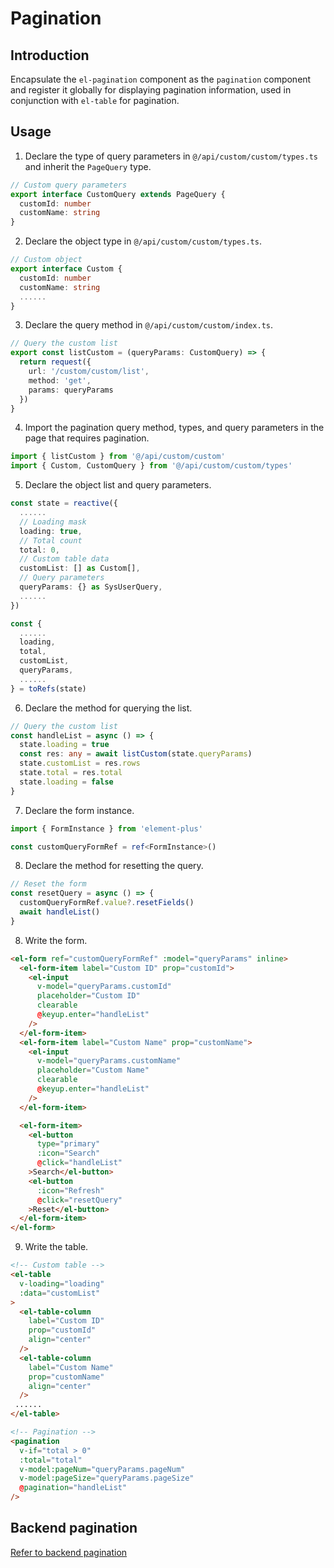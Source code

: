 # Pagination

## Introduction

Encapsulate the `el-pagination` component as the `pagination` component and register it globally for displaying pagination information, used in conjunction with `el-table` for pagination.

## Usage

1. Declare the type of query parameters in `@/api/custom/custom/types.ts` and inherit the `PageQuery` type.

```typescript
// Custom query parameters
export interface CustomQuery extends PageQuery {
  customId: number
  customName: string
}
```

2. Declare the object type in `@/api/custom/custom/types.ts`.

```typescript
// Custom object
export interface Custom {
  customId: number
  customName: string
  ......
}
```

3. Declare the query method in `@/api/custom/custom/index.ts`.

```typescript
// Query the custom list
export const listCustom = (queryParams: CustomQuery) => {
  return request({
    url: '/custom/custom/list',
    method: 'get',
    params: queryParams
  })
}
```

4. Import the pagination query method, types, and query parameters in the page that requires pagination.

```typescript
import { listCustom } from '@/api/custom/custom'
import { Custom, CustomQuery } from '@/api/custom/custom/types'
```

5. Declare the object list and query parameters.

```typescript
const state = reactive({
  ......
  // Loading mask
  loading: true,
  // Total count
  total: 0,
  // Custom table data
  customList: [] as Custom[],
  // Query parameters
  queryParams: {} as SysUserQuery,
  ......
})

const {
  ......
  loading,
  total,
  customList,
  queryParams,
  ......
} = toRefs(state)
```

6. Declare the method for querying the list.

```typescript
// Query the custom list
const handleList = async () => {
  state.loading = true
  const res: any = await listCustom(state.queryParams)
  state.customList = res.rows
  state.total = res.total
  state.loading = false
}
```

7. Declare the form instance.

```typescript
import { FormInstance } from 'element-plus'

const customQueryFormRef = ref<FormInstance>()
```

8. Declare the method for resetting the query.

```typescript
// Reset the form
const resetQuery = async () => {
  customQueryFormRef.value?.resetFields()
  await handleList()
}
```

8. Write the form.

```html
<el-form ref="customQueryFormRef" :model="queryParams" inline>
  <el-form-item label="Custom ID" prop="customId">
    <el-input
      v-model="queryParams.customId"
      placeholder="Custom ID"
      clearable
      @keyup.enter="handleList"
    />
  </el-form-item>
  <el-form-item label="Custom Name" prop="customName">
    <el-input
      v-model="queryParams.customName"
      placeholder="Custom Name"
      clearable
      @keyup.enter="handleList"
    />
  </el-form-item>

  <el-form-item>
    <el-button
      type="primary"
      :icon="Search"
      @click="handleList"
    >Search</el-button>
    <el-button
      :icon="Refresh"
      @click="resetQuery"
    >Reset</el-button>
  </el-form-item>
</el-form>
```

9. Write the table.

```html
<!-- Custom table -->
<el-table
  v-loading="loading"
  :data="customList"
>
  <el-table-column
    label="Custom ID"
    prop="customId"
    align="center"
  />
  <el-table-column
    label="Custom Name"
    prop="customName"
    align="center"
  />
 ......
</el-table>

<!-- Pagination -->
<pagination
  v-if="total > 0"
  :total="total"
  v-model:pageNum="queryParams.pageNum"
  v-model:pageSize="queryParams.pageSize"
  @pagination="handleList"
/>
```

## Backend pagination

[Refer to backend pagination](/tang-boot/pagination.md)

